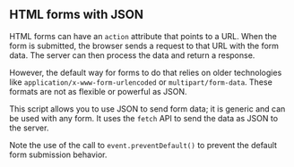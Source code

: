 ## HTML forms with JSON

HTML forms can have an `action` attribute that points to a URL. When the form is submitted, the browser sends a request to that URL with the form data. The server can then process the data and return a response.

However, the default way for forms to do that relies on older technologies like `application/x-www-form-urlencoded` or `multipart/form-data`. These formats are not as flexible or powerful as JSON.

This script allows you to use JSON to send form data; it is generic and can be used with any form. It uses the `fetch` API to send the data as JSON to the server.

Note the use of the call to `event.preventDefault()` to prevent the default form submission behavior.
